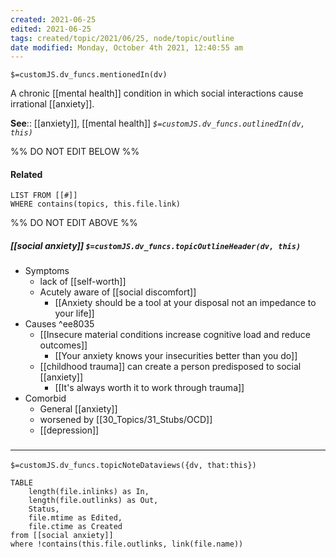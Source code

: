 ```yaml
---
created: 2021-06-25
edited: 2021-06-25
tags: created/topic/2021/06/25, node/topic/outline
date modified: Monday, October 4th 2021, 12:40:55 am
---
```

`$=customJS.dv_funcs.mentionedIn(dv)`

 A chronic [[mental health]] condition in which social interactions cause irrational [[anxiety]].

**See**:: [[anxiety]], [[mental health]]
*`$=customJS.dv_funcs.outlinedIn(dv, this)`*

%% DO NOT EDIT BELOW %%
#### Related 
```dataview
LIST FROM [[#]]
WHERE contains(topics, this.file.link)
```
%% DO NOT EDIT ABOVE %%
##### [[social anxiety]] `$=customJS.dv_funcs.topicOutlineHeader(dv, this)`

- Symptoms
	- lack of [[self-worth]]
	- Acutely aware of [[social discomfort]]
		- [[Anxiety should be a tool at your disposal not an impedance to your life]]
- Causes ^ee8035
	- [[Insecure material conditions increase cognitive load and reduce outcomes]]
		- [[Your anxiety knows your insecurities better than you do]]
	- [[childhood trauma]] can create a person predisposed to social [[anxiety]]
		- [[It's always worth it to work through trauma]]
- Comorbid
	- General [[anxiety]]
	- worsened by [[30_Topics/31_Stubs/OCD]]
	- [[depression]]


### <hr class="dataviews"/>

`$=customJS.dv_funcs.topicNoteDataviews({dv, that:this})`

```dataview
TABLE 
	length(file.inlinks) as In,
	length(file.outlinks) as Out,
	Status, 
	file.mtime as Edited, 
	file.ctime as Created
from [[social anxiety]]
where !contains(this.file.outlinks, link(file.name))
```
